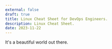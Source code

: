 ```yaml
---
external: false
draft: true
title: Linux Cheat Sheet for DevOps Engineers.
description: Linux Cheat Sheet.
date: 2023-11-22
---
```


It's a beautiful world out there.